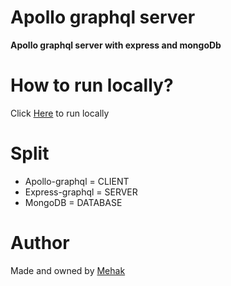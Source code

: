 <h1 > Apollo graphql server</h1>
<strong> Apollo graphql server with express and mongoDb</strong>

#  How to run locally?
Click <a href="http://localhost:4000/graphql"> Here</a> to run locally

# Split
- Apollo-graphql = CLIENT
- Express-graphql = SERVER
- MongoDB = DATABASE

# Author 
Made and owned by <a href="https://github.com/Mehak-Mehta"> Mehak</a>
